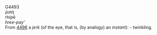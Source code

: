 G4493  
ῥιπή  
rhipē  
*hree-pay‘*  
From [4496](g4496) a *jerk* (of the eye, that is, (by analogy) an
*instant*): - twinkling.  
